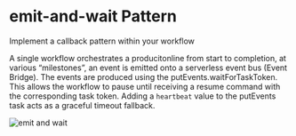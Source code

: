 # emit-and-wait Pattern

Implement a callback pattern within your workflow

A single workflow orchestrates a producitonline from start to completion, at various “milestones”, an event is emitted onto a serverless event bus (Event Bridge). The events are produced using the putEvents.waitForTaskToken. This allows the workflow to pause until receiving a resume command with the corresponding task token. Adding a `heartbeat` value to the putEvents task acts as a graceful timeout fallback.

![emit and wait](https://github.com/bls20AWS/stepfunctions-workflows-collection/blob/main/emit-and-wait/images/emit-and-wait-sf.png?raw=true)